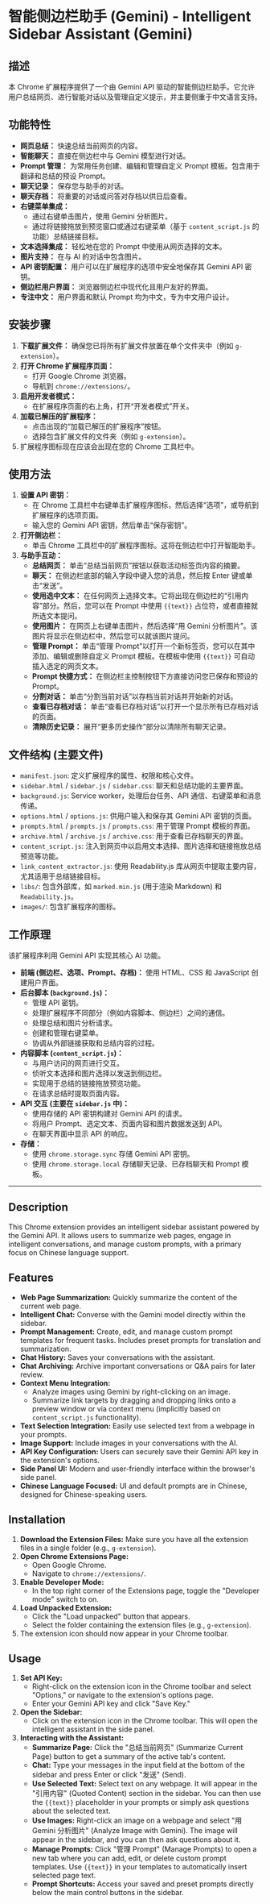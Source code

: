 # 智能侧边栏助手 (Gemini) - Intelligent Sidebar Assistant (Gemini)
## 描述

本 Chrome 扩展程序提供了一个由 Gemini API 驱动的智能侧边栏助手。它允许用户总结网页、进行智能对话以及管理自定义提示，并主要侧重于中文语言支持。

## 功能特性

* **网页总结：** 快速总结当前网页的内容。
* **智能聊天：** 直接在侧边栏中与 Gemini 模型进行对话。
* **Prompt 管理：** 为常用任务创建、编辑和管理自定义 Prompt 模板。包含用于翻译和总结的预设 Prompt。
* **聊天记录：** 保存您与助手的对话。
* **聊天存档：** 将重要的对话或问答对存档以供日后查看。
* **右键菜单集成：**
    * 通过右键单击图片，使用 Gemini 分析图片。
    * 通过将链接拖放到预览窗口或通过右键菜单（基于 `content_script.js` 的功能）总结链接目标。
* **文本选择集成：** 轻松地在您的 Prompt 中使用从网页选择的文本。
* **图片支持：** 在与 AI 的对话中包含图片。
* **API 密钥配置：** 用户可以在扩展程序的选项中安全地保存其 Gemini API 密钥。
* **侧边栏用户界面：** 浏览器侧边栏中现代化且用户友好的界面。
* **专注中文：** 用户界面和默认 Prompt 均为中文，专为中文用户设计。

## 安装步骤

1.  **下载扩展文件：** 确保您已将所有扩展文件放置在单个文件夹中（例如 `g-extension`）。
2.  **打开 Chrome 扩展程序页面：**
    * 打开 Google Chrome 浏览器。
    * 导航到 `chrome://extensions/`。
3.  **启用开发者模式：**
    * 在扩展程序页面的右上角，打开“开发者模式”开关。
4.  **加载已解压的扩展程序：**
    * 点击出现的“加载已解压的扩展程序”按钮。
    * 选择包含扩展文件的文件夹（例如 `g-extension`）。
5.  扩展程序图标现在应该会出现在您的 Chrome 工具栏中。

## 使用方法

1.  **设置 API 密钥：**
    * 在 Chrome 工具栏中右键单击扩展程序图标，然后选择“选项”，或导航到扩展程序的选项页面。
    * 输入您的 Gemini API 密钥，然后单击“保存密钥”。
2.  **打开侧边栏：**
    * 单击 Chrome 工具栏中的扩展程序图标。这将在侧边栏中打开智能助手。
3.  **与助手互动：**
    * **总结网页：** 单击“总结当前网页”按钮以获取活动标签页内容的摘要。
    * **聊天：** 在侧边栏底部的输入字段中键入您的消息，然后按 Enter 键或单击“发送”。
    * **使用选中文本：** 在任何网页上选择文本。它将出现在侧边栏的“引用内容”部分。然后，您可以在 Prompt 中使用 `{{text}}` 占位符，或者直接就所选文本提问。
    * **使用图片：** 在网页上右键单击图片，然后选择“用 Gemini 分析图片”。该图片将显示在侧边栏中，然后您可以就该图片提问。
    * **管理 Prompt：** 单击“管理 Prompt”以打开一个新标签页，您可以在其中添加、编辑或删除自定义 Prompt 模板。在模板中使用 `{{text}}` 可自动插入选定的网页文本。
    * **Prompt 快捷方式：** 在侧边栏主控制按钮下方直接访问您已保存和预设的 Prompt。
    * **分割对话：** 单击“分割当前对话”以存档当前对话并开始新的对话。
    * **查看已存档对话：** 单击“查看已存档对话”以打开一个显示所有已存档对话的页面。
    * **清除历史记录：** 展开“更多历史操作”部分以清除所有聊天记录。

## 文件结构 (主要文件)

* `manifest.json`: 定义扩展程序的属性、权限和核心文件。
* `sidebar.html` / `sidebar.js` / `sidebar.css`: 聊天和总结功能的主要界面。
* `background.js`: Service worker，处理后台任务、API 通信、右键菜单和消息传递。
* `options.html` / `options.js`: 供用户输入和保存其 Gemini API 密钥的页面。
* `prompts.html` / `prompts.js` / `prompts.css`: 用于管理 Prompt 模板的界面。
* `archive.html` / `archive.js` / `archive.css`: 用于查看已存档聊天的界面。
* `content_script.js`: 注入到网页中以启用文本选择、图片选择和链接拖放总结预览等功能。
* `link_content_extractor.js`: 使用 Readability.js 库从网页中提取主要内容，尤其适用于总结链接目标。
* `libs/`: 包含外部库，如 `marked.min.js` (用于渲染 Markdown) 和 `Readability.js`。
* `images/`: 包含扩展程序的图标。

## 工作原理

该扩展程序利用 Gemini API 实现其核心 AI 功能。
* **前端 (侧边栏、选项、Prompt、存档)：** 使用 HTML、CSS 和 JavaScript 创建用户界面。
* **后台脚本 (`background.js`)：**
    * 管理 API 密钥。
    * 处理扩展程序不同部分（例如内容脚本、侧边栏）之间的通信。
    * 处理总结和图片分析请求。
    * 创建和管理右键菜单。
    * 协调从外部链接获取和总结内容的过程。
* **内容脚本 (`content_script.js`)：**
    * 与用户访问的网页进行交互。
    * 侦听文本选择和图片选择以发送到侧边栏。
    * 实现用于总结的链接拖放预览功能。
    * 在请求总结时提取页面内容。
* **API 交互 (主要在 `sidebar.js` 中)：**
    * 使用存储的 API 密钥构建对 Gemini API 的请求。
    * 将用户 Prompt、选定文本、页面内容和图片数据发送到 API。
    * 在聊天界面中显示 API 的响应。
* **存储：**
    * 使用 `chrome.storage.sync` 存储 Gemini API 密钥。
    * 使用 `chrome.storage.local` 存储聊天记录、已存档聊天和 Prompt 模板。

---

## Description

This Chrome extension provides an intelligent sidebar assistant powered by the Gemini API. It allows users to summarize web pages, engage in intelligent conversations, and manage custom prompts, with a primary focus on Chinese language support.

## Features

* **Web Page Summarization:** Quickly summarize the content of the current web page.
* **Intelligent Chat:** Converse with the Gemini model directly within the sidebar.
* **Prompt Management:** Create, edit, and manage custom prompt templates for frequent tasks. Includes preset prompts for translation and summarization.
* **Chat History:** Saves your conversations with the assistant.
* **Chat Archiving:** Archive important conversations or Q&A pairs for later review.
* **Context Menu Integration:**
    * Analyze images using Gemini by right-clicking on an image.
    * Summarize link targets by dragging and dropping links onto a preview window or via context menu (implicitly based on `content_script.js` functionality).
* **Text Selection Integration:** Easily use selected text from a webpage in your prompts.
* **Image Support:** Include images in your conversations with the AI.
* **API Key Configuration:** Users can securely save their Gemini API key in the extension's options.
* **Side Panel UI:** Modern and user-friendly interface within the browser's side panel.
* **Chinese Language Focused:** UI and default prompts are in Chinese, designed for Chinese-speaking users.

## Installation

1.  **Download the Extension Files:** Make sure you have all the extension files in a single folder (e.g., `g-extension`).
2.  **Open Chrome Extensions Page:**
    * Open Google Chrome.
    * Navigate to `chrome://extensions/`.
3.  **Enable Developer Mode:**
    * In the top right corner of the Extensions page, toggle the "Developer mode" switch to on.
4.  **Load Unpacked Extension:**
    * Click the "Load unpacked" button that appears.
    * Select the folder containing the extension files (e.g., `g-extension`).
5.  The extension icon should now appear in your Chrome toolbar.

## Usage

1.  **Set API Key:**
    * Right-click on the extension icon in the Chrome toolbar and select "Options," or navigate to the extension's options page.
    * Enter your Gemini API key and click "Save Key."
2.  **Open the Sidebar:**
    * Click on the extension icon in the Chrome toolbar. This will open the intelligent assistant in the side panel.
3.  **Interacting with the Assistant:**
    * **Summarize Page:** Click the "总结当前网页" (Summarize Current Page) button to get a summary of the active tab's content.
    * **Chat:** Type your messages in the input field at the bottom of the sidebar and press Enter or click "发送" (Send).
    * **Use Selected Text:** Select text on any webpage. It will appear in the "引用内容" (Quoted Content) section in the sidebar. You can then use the `{{text}}` placeholder in your prompts or simply ask questions about the selected text.
    * **Use Images:** Right-click an image on a webpage and select "用 Gemini 分析图片" (Analyze Image with Gemini). The image will appear in the sidebar, and you can then ask questions about it.
    * **Manage Prompts:** Click "管理 Prompt" (Manage Prompts) to open a new tab where you can add, edit, or delete custom prompt templates. Use `{{text}}` in your templates to automatically insert selected page text.
    * **Prompt Shortcuts:** Access your saved and preset prompts directly below the main control buttons in the sidebar.